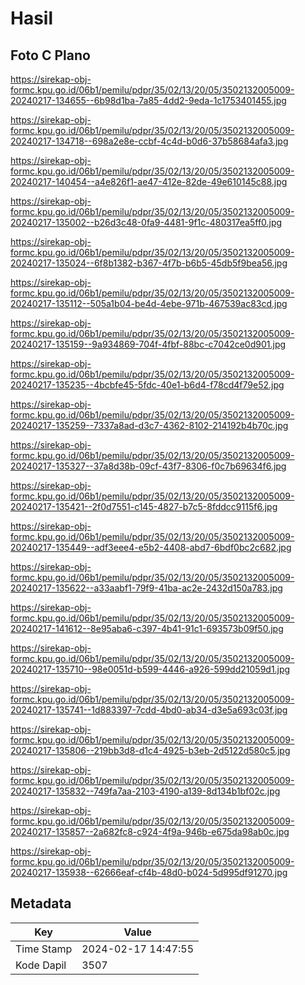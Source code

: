 # Hasil

## Foto C Plano

https://sirekap-obj-formc.kpu.go.id/06b1/pemilu/pdpr/35/02/13/20/05/3502132005009-20240217-134655--6b98d1ba-7a85-4dd2-9eda-1c1753401455.jpg

https://sirekap-obj-formc.kpu.go.id/06b1/pemilu/pdpr/35/02/13/20/05/3502132005009-20240217-134718--698a2e8e-ccbf-4c4d-b0d6-37b58684afa3.jpg

https://sirekap-obj-formc.kpu.go.id/06b1/pemilu/pdpr/35/02/13/20/05/3502132005009-20240217-140454--a4e826f1-ae47-412e-82de-49e610145c88.jpg

https://sirekap-obj-formc.kpu.go.id/06b1/pemilu/pdpr/35/02/13/20/05/3502132005009-20240217-135002--b26d3c48-0fa9-4481-9f1c-480317ea5ff0.jpg

https://sirekap-obj-formc.kpu.go.id/06b1/pemilu/pdpr/35/02/13/20/05/3502132005009-20240217-135024--6f8b1382-b367-4f7b-b6b5-45db5f9bea56.jpg

https://sirekap-obj-formc.kpu.go.id/06b1/pemilu/pdpr/35/02/13/20/05/3502132005009-20240217-135112--505a1b04-be4d-4ebe-971b-467539ac83cd.jpg

https://sirekap-obj-formc.kpu.go.id/06b1/pemilu/pdpr/35/02/13/20/05/3502132005009-20240217-135159--9a934869-704f-4fbf-88bc-c7042ce0d901.jpg

https://sirekap-obj-formc.kpu.go.id/06b1/pemilu/pdpr/35/02/13/20/05/3502132005009-20240217-135235--4bcbfe45-5fdc-40e1-b6d4-f78cd4f79e52.jpg

https://sirekap-obj-formc.kpu.go.id/06b1/pemilu/pdpr/35/02/13/20/05/3502132005009-20240217-135259--7337a8ad-d3c7-4362-8102-214192b4b70c.jpg

https://sirekap-obj-formc.kpu.go.id/06b1/pemilu/pdpr/35/02/13/20/05/3502132005009-20240217-135327--37a8d38b-09cf-43f7-8306-f0c7b69634f6.jpg

https://sirekap-obj-formc.kpu.go.id/06b1/pemilu/pdpr/35/02/13/20/05/3502132005009-20240217-135421--2f0d7551-c145-4827-b7c5-8fddcc9115f6.jpg

https://sirekap-obj-formc.kpu.go.id/06b1/pemilu/pdpr/35/02/13/20/05/3502132005009-20240217-135449--adf3eee4-e5b2-4408-abd7-6bdf0bc2c682.jpg

https://sirekap-obj-formc.kpu.go.id/06b1/pemilu/pdpr/35/02/13/20/05/3502132005009-20240217-135622--a33aabf1-79f9-41ba-ac2e-2432d150a783.jpg

https://sirekap-obj-formc.kpu.go.id/06b1/pemilu/pdpr/35/02/13/20/05/3502132005009-20240217-141612--8e95aba6-c397-4b41-91c1-693573b09f50.jpg

https://sirekap-obj-formc.kpu.go.id/06b1/pemilu/pdpr/35/02/13/20/05/3502132005009-20240217-135710--98e0051d-b599-4446-a926-599dd21059d1.jpg

https://sirekap-obj-formc.kpu.go.id/06b1/pemilu/pdpr/35/02/13/20/05/3502132005009-20240217-135741--1d883397-7cdd-4bd0-ab34-d3e5a693c03f.jpg

https://sirekap-obj-formc.kpu.go.id/06b1/pemilu/pdpr/35/02/13/20/05/3502132005009-20240217-135806--219bb3d8-d1c4-4925-b3eb-2d5122d580c5.jpg

https://sirekap-obj-formc.kpu.go.id/06b1/pemilu/pdpr/35/02/13/20/05/3502132005009-20240217-135832--749fa7aa-2103-4190-a139-8d134b1bf02c.jpg

https://sirekap-obj-formc.kpu.go.id/06b1/pemilu/pdpr/35/02/13/20/05/3502132005009-20240217-135857--2a682fc8-c924-4f9a-946b-e675da98ab0c.jpg

https://sirekap-obj-formc.kpu.go.id/06b1/pemilu/pdpr/35/02/13/20/05/3502132005009-20240217-135938--62666eaf-cf4b-48d0-b024-5d995df91270.jpg


## Metadata

| Key        | Value               |
| ---------- | ------------------- |
| Time Stamp | 2024-02-17 14:47:55 |
| Kode Dapil | 3507                |



